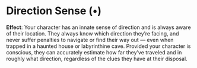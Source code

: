 # Direction Sense (•)
**Effect**: Your character has an innate sense of direction and is always aware of their location. They always know which direction they’re facing, and never suffer penalties to navigate or find their way out — even when trapped in a haunted house or labyrinthine cave. Provided your character is conscious, they can accurately estimate how far they’ve traveled and in roughly what direction, regardless of the clues they have at their disposal.